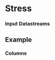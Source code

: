 # Stress

<!-- A smoking episode indicates an instance of smoking using puffMarker {% cite saleheen2015puffmarker %}, a multi-sensor approach for pinpointing the timing of a lapse in smoking cessation using two wearable sensors:

- AutoSense to track breathing patterns from respiration
- MotionSense to track arm movements from 6-axis inertial sensors worn on wrists

**References:**
{% bibliography --cited %} -->

### Input Datastreams
<!-- - [PUFFMARKER_FEATURE_VECTOR](../features/puffmarker#feature-vector)
- [PUFF_PROBABILITY](../features/puffmarker#probability)
- [PUFF_LABEL](../features/puffmarker#label) -->

## Example

<!-- | UTC Timestamp | Offset | Smoking Episode |
|---------------|--------|-----------------|
| 1533922952107 | -360   | 1               | -->

### Columns
<!-- - **UTC Timestamp**: Coordinated Universal Time indicating the number of milliseconds since January 1, 1970
- **Offset**: The difference in time (shown in minutes) between UTC time and the local observed time
- **Smoking Episode**: Values = YES(1) -->
